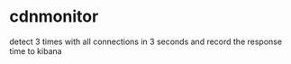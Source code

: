 # cdnmonitor
detect 3 times with all connections in 3 seconds
and record the response time to kibana
